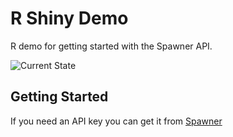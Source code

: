 # R Shiny Demo

R demo for getting started with the Spawner API. 

![Current State](https://user-images.githubusercontent.com/33185528/76226601-7620d880-61f4-11ea-94c3-c4b04c39a915.png)

## Getting Started

If you need an API key you can get it from [Spawner](https://spawner.ai)


